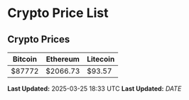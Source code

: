 # Crypto Price List

## Crypto Prices
| Bitcoin | Ethereum | Litecoin |
| ------- | -------- | -------- |
| $87772 | $2066.73 | $93.57 |
**Last Updated:** 2025-03-25 18:33 UTC
**Last Updated:** $DATE$
